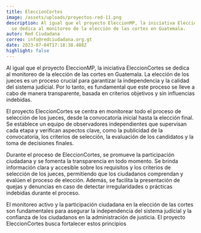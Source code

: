 ```yaml
---
title: EleccionCortes
image: /assets/uploads/proyectos-red-11.png
description: Al igual que el proyecto EleccionMP, la iniciativa EleccionCortes
  se dedica al monitoreo de la elección de las cortes en Guatemala.
autor: Red Ciudadana
correo: info@redciudadana.org.gt
date: 2023-07-04T17:18:38.488Z
highlight: false
---
```

Al igual que el proyecto EleccionMP, la iniciativa EleccionCortes se dedica al
monitoreo de la elección de las cortes en Guatemala. La elección de los jueces es
un proceso crucial para garantizar la independencia y la calidad del sistema
judicial. Por lo tanto, es fundamental que este proceso se lleve a cabo de manera
transparente, basada en criterios objetivos y sin influencias indebidas.


El proyecto EleccionCortes se centra en monitorear todo el proceso de selección
de los jueces, desde la convocatoria inicial hasta la elección final. Se establece un
equipo de observadores independientes que supervisan cada etapa y verifican
aspectos clave, como la publicidad de la convocatoria, los criterios de selección, la
evaluación de los candidatos y la toma de decisiones finales.


Durante el proceso de EleccionCortes, se promueve la participación ciudadana y
se fomenta la transparencia en todo momento. Se brinda información clara y
accesible sobre los requisitos y los criterios de selección de los jueces,
permitiendo que los ciudadanos comprendan y evalúen el proceso de elección.
Además, se facilita la presentación de quejas y denuncias en caso de detectar
irregularidades o prácticas indebidas durante el proceso.


El monitoreo activo y la participación ciudadana en la elección de las cortes son
fundamentales para asegurar la independencia del sistema judicial y la confianza
de los ciudadanos en la administración de justicia. El proyecto EleccionCortes
busca fortalecer estos principios